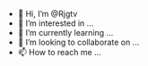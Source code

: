 - 👋 Hi, I’m @Rjgtv
- 👀 I’m interested in ...
- 🌱 I’m currently learning ...
- 💞️ I’m looking to collaborate on ...
- 📫 How to reach me ...

<!---
Rjgtv/Rjgtv is a ✨ special ✨ repository because its `README.md` (this file) appears on your GitHub profile.
You can click the Preview link to take a look at your changes.
--->
